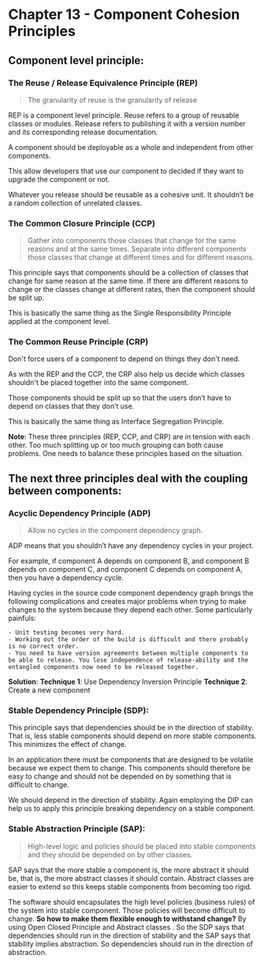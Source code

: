 # Chapter 13 - Component Cohesion Principles

## Component level principle:

### The Reuse / Release Equivalence Principle (REP)

> The granularity of reuse is the granularity of release

REP is a component level principle. Reuse refers to a group of reusable classes or modules. Release refers to publishing it with a version number and its corresponding release documentation.

A component should be deployable as a whole and independent from other components.

This allow developers that use our component to decided if they want to upgrade the component or not.

Whatever you release should be reusable as a cohesive unit. It shouldn’t be a random collection of unrelated classes.

### The Common Closure Principle (CCP)

> Gather into components those classes that change for the same reasons and at the same times. Separate into different components those classes that change at different times and for different reasons.

This principle says that components should be a collection of classes that change for same reason at the same time. If there are different reasons to change or the classes change at different rates, then the component should be split up.

This is basically the same thing as the Single Responsibility Principle applied at the component level.

### The Common Reuse Principle (CRP)

Don't force users of a component to depend on things they don't need.

As with the REP and the CCP, the CRP also help us decide which classes shouldn't be placed together into the same component.

Those components should be split up so that the users don’t have to depend on classes that they don’t use.

This is basically the same thing as Interface Segregation Principle.

**Note**:
These three principles (REP, CCP, and CRP) are in tension with each other. Too much splitting up or too much grouping can both cause problems. One needs to balance these principles based on the situation.

## The next three principles deal with the coupling between components:

### Acyclic Dependency Principle (ADP)

> Allow no cycles in the component dependency graph.

ADP means that you shouldn’t have any dependency cycles in your project.

For example, if component A depends on component B, and component B depends on component C, and component C depends on component A, then you have a dependency cycle.

Having cycles in the source code component dependency graph brings the following complications and creates major problems when trying to make changes to the system because they depend each other. Some particularly painfuls:

    - Unit testing becomes very hard.
    - Working out the order of the build is difficult and there probably is no correct order.
    - You need to have version agreements between multiple components to be able to release. You lose independence of release-ability and the entangled components now need to be released together.

**Solution**:
**Technique 1**: Use Dependency Inversion Principle
**Technique 2**: Create a new component

### Stable Dependency Principle (SDP):

This principle says that dependencies should be in the direction of stability. That is, less stable components should depend on more stable components. This minimizes the effect of change.

In an application there must be components that are designed to be volatile because we expect them to change. This components should therefore be easy to change and should not be depended on by something that is difficult to change.

We should depend in the direction of stability. Again employing the DIP can help us to apply this principle breaking dependency on a stable component.

### Stable Abstraction Principle (SAP):

> High-level logic and policies should be placed into stable components and they should be depended on by other classes.

SAP says that the more stable a component is, the more abstract it should be, that is, the more abstract classes it should contain. Abstract classes are easier to extend so this keeps stable components from becoming too rigid.

The software should encapsulates the high level policies (business rules) of the system into stable component. Those policies will become difficult to change.
**So how to make them flexible enough to withstand change?**
By using Open Closed Principle and Abstract classes . So the SDP says that dependencies should run in the direction of stability and the SAP says that stability implies abstraction. So dependencies should run in the direction of abstraction.

